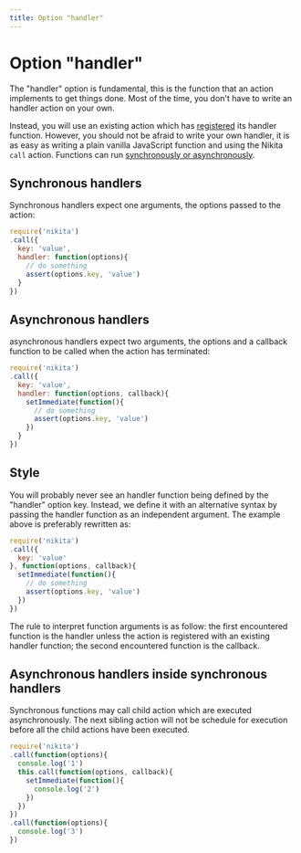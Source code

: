 ```yaml
---
title: Option "handler"
---
```


# Option "handler"

The "handler" option is fundamental, this is the function that an action implements to get things done. Most of the time, you don't have to write an handler action on your own. 

Instead, you will use an existing action which has [registered](/usages/registry) its handler function. However, you should not be afraid to write your own handler, it is as easy as writing a plain vanilla JavaScript function and using the Nikita `call` action. Functions can run [synchronously or asynchronously](/usages/sync_async).

## Synchronous handlers

Synchronous handlers expect one arguments, the options passed to the action:

```js
require('nikita')
.call({
  key: 'value',
  handler: function(options){
    // do something
    assert(options.key, 'value')
  }
})
```

## Asynchronous handlers

asynchronous handlers expect two arguments, the options and a callback function to be called when the action has terminated:

```js
require('nikita')
.call({
  key: 'value',
  handler: function(options, callback){
    setImmediate(function(){
      // do something
      assert(options.key, 'value')
    })
  }
})
```

## Style

You will probably never see an handler function being defined by the "handler" option key. Instead, we define it with an alternative syntax by passing the handler function as an independent argument. The example above is preferably rewritten as:

```js
require('nikita')
.call({
  key: 'value'
}, function(options, callback){
  setImmediate(function(){
    // do something
    assert(options.key, 'value')
  })
})
```

The rule to interpret function arguments is as follow: the first encountered function is the handler unless the action is registered with an existing handler function; the second encountered function is the callback.

## Asynchronous handlers inside synchronous handlers

Synchronous functions may call child action which are executed asynchronously. The next sibling action will not be schedule for execution before all the child actions have been executed.

```js
require('nikita')
.call(function(options){
  console.log('1')
  this.call(function(options, callback){
    setImmediate(function(){
      console.log('2')
    })
  })
})
.call(function(options){
  console.log('3')
})
```
